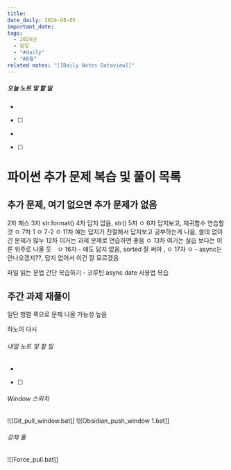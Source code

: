```yaml
---
title: 
date_daily: 2024-08-05
important_date: 
tags:
  - 2024년
  - 할일
  - "#daily"
  - "#8월"
related notes: "[[Daily Notes Dataview]]"
---
```

##### 오늘 노트 및 할 일 
- 
- [ ] 
- 
- [ ]  
# 파이썬 추가 문제 복습 및 풀이 목록
## 추가 문제, 여기 없으면 추가 문제가 없음
2차 패스
3차 str.format() 
4차 답지 없음, str() 
5차 ㅇ
6차 답지보고, 재귀함수 연습할 것 ㅇ
7차 1 ㅇ
7-2  ㅇ
11차 얘는 답지가 친절해서 답지보고 공부하는게 나음, 쓸데 없이 긴 문제가 많누
12차 이거는 과제 문제로 연습하면 좋음 ㅇ
13차 여기는 실습 보다는 이론 위주로 나올 듯　ㅇ
16차 - 얘도 답지 없음, sorted 잘 써야 , ㅇ
17차 ㅇ - async는 안나오겠지??, 답지 없어서 이건 잘 모르겠음

파일 읽는 문법 간단 복습하기 - 
코루틴 async
date 사용법 복습

## 주간 과제 재풀이
일단 행렬 쪽으로 문제 나올 가능성 높음

하노이 다시
###### 내일 노트 및 할 일
- 
- [ ] 


######  Window 스위치
![[Git_pull_window.bat]]
![[Obsidian_push_window 1.bat]]



###### 강제 풀
![[Force_pull.bat]]